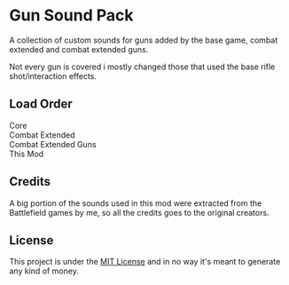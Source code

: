 # Gun Sound Pack

A collection of custom sounds for guns added by the base game, combat extended and combat extended guns.

Not every gun is covered i mostly changed those that used the base rifle shot/interaction effects.

## Load Order

Core  
Combat Extended  
Combat Extended Guns  
This Mod

## Credits

A big portion of the sounds used in this mod were extracted from the Battlefield games by me, so all the credits goes to the original creators.

## License
This project is under the [MIT License](/LICENSE.md) and in no way it's meant to generate any kind of money.
